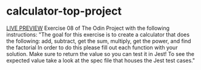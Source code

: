 # calculator-top-project
[LIVE PREVIEW](https://scintillating-mousse-48f54d.netlify.app/)
Exercise 08 of The Odin Project with the following instructions:
"The goal for this exercise is to create a calculator that does the following:
add, subtract, get the sum, multiply, get the power, and find the factorial
In order to do this please fill out each function with your solution. Make sure to return the value so you can test it in Jest! To see the expected value take a look at the spec file that houses the Jest test cases."
